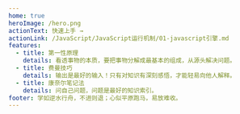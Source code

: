 ```yaml
---
home: true
heroImage: /hero.png
actionText: 快速上手 →
actionLink: /JavaScript/JavaScript运行机制/01-javascript引擎.md
features:
  - title: 第一性原理
    details: 看透事物的本质，要把事物分解成最基本的组成，从源头解决问题。
  - title: 费曼技巧
    details: 输出是最好的输入！只有对知识有深刻感悟，才能轻易向他人解释。
  - title: 康奈尔笔记法
    details: 问自己问题，问题是最好的知识索引。
footer: 学如逆水行舟，不进则退；心似平原跑马，易放难收。
---
```


